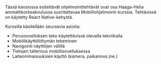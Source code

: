 Tässä kansiossa esiteltävät ohjelmointitehtävät ovat osa Haaga-Helia ammattikorkeakoulussa suoritettavaa Mobiiliohjelmointi-kurssia. Tehtävissä on käytetty React Native-kehystä.

Kurssilla käsitellään seuraavia asioita: 
- Perussovelluksen teko käytettävissä olevalla tekniikalla
- Mobiilikäyttöliittymän tekeminen
- Navigointi näyttöjen välillä
- Tietojen tallennus mobiilisovelluksessa
- Laiteominaisuuksien käyttö (kamera, paikannus jne.)


